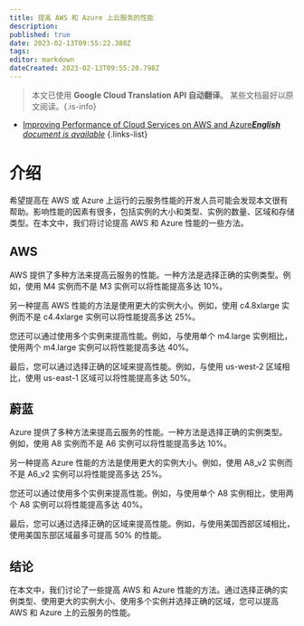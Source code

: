 ```yaml
---
title: 提高 AWS 和 Azure 上云服务的性能
description: 
published: true
date: 2023-02-13T09:55:22.388Z
tags: 
editor: markdown
dateCreated: 2023-02-13T09:55:20.798Z
---
```


> 本文已使用 **Google Cloud Translation API 自动翻译**。
某些文档最好以原文阅读。{.is-info}



- [Improving Performance of Cloud Services on AWS and Azure***English** document is available*](/en/Knowledge-base/Cloud/improving-performance-of-cloud-services-on-aws-and-azure)
{.links-list}


# 介绍

希望提高在 AWS 或 Azure 上运行的云服务性能的开发人员可能会发现本文很有帮助。影响性能的因素有很多，包括实例的大小和类型、实例的数量、区域和存储类型。在本文中，我们将讨论提高 AWS 和 Azure 性能的一些方法。

## AWS

AWS 提供了多种方法来提高云服务的性能。一种方法是选择正确的实例类型。例如，使用 M4 实例而不是 M3 实例可以将性能提高多达 10%。

另一种提高 AWS 性能的方法是使用更大的实例大小。例如，使用 c4.8xlarge 实例而不是 c4.4xlarge 实例可以将性能提高多达 25%。

您还可以通过使用多个实例来提高性能。例如，与使用单个 m4.large 实例相比，使用两个 m4.large 实例可以将性能提高多达 40%。

最后，您可以通过选择正确的区域来提高性能。例如，与使用 us-west-2 区域相比，使用 us-east-1 区域可以将性能提高多达 50%。

## 蔚蓝

Azure 提供了多种方法来提高云服务的性能。一种方法是选择正确的实例类型。例如，使用 A8 实例而不是 A6 实例可以将性能提高多达 10%。

另一种提高 Azure 性能的方法是使用更大的实例大小。例如，使用 A8_v2 实例而不是 A6_v2 实例可以将性能提高多达 25%。

您还可以通过使用多个实例来提高性能。例如，与使用单个 A8 实例相比，使用两个 A8 实例可以将性能提高多达 40%。

最后，您可以通过选择正确的区域来提高性能。例如，与使用美国西部区域相比，使用美国东部区域最多可提高 50% 的性能。

## 结论

在本文中，我们讨论了一些提高 AWS 和 Azure 性能的方法。通过选择正确的实例类型、使用更大的实例大小、使用多个实例并选择正确的区域，您可以提高 AWS 和 Azure 上的云服务的性能。